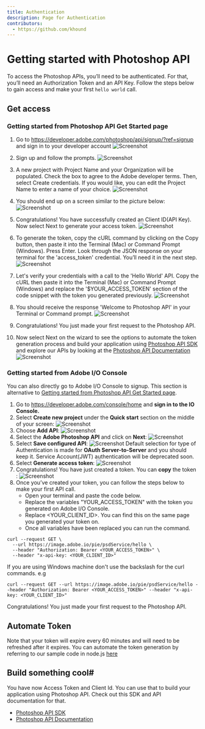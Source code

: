 ```yaml
---
title: Authentication
description: Page for Authentication
contributors:
  - https://github.com/khound
---
```

# Getting started with Photoshop API

To access the Photoshop APIs, you’ll need to be authenticated. For that, you’ll need an Authorization Token and an API Key. Follow the steps below to gain access and make your first `hello world` call.

## Get access
### Getting started from Photoshop API Get Started page

1. Go to https://developer.adobe.com/photoshop/api/signup/?ref=signup and sign in to your developer account
![Screenshot](images/LandingPage.png)

2. Sign up and follow the prompts.
![Screenshot](images/SignUp.png)

3. A new project with Project Name and your Organization will be populated. Check the box to agree to the Adobe developer terms. Then, select Create credentials.
If you would like, you can edit the Project Name to enter a name of your choice.
![Screenshot](images/CreateCredential.png)

4. You should end up on a screen similar to the picture below:
![Screenshot](images/WelcomePhotoshopAPI.png)

5. Congratulations! You have successfully created an Client ID(API Key). Now select Next to generate your access token.
![Screenshot](images/GenerateTokenWizard.png)

6. To generate the token, copy the cURL command by clicking on the Copy button, then paste it into the Terminal (Mac) or Command Prompt (Windows). Press Enter. Look through the JSON response on your terminal for the 'access_token' credential. You’ll need it in the next step.
![Screenshot](images/AccessTokenCurlCmd.png)

7. Let's verify your credentials with a call to the 'Hello World' API. Copy the cURL then paste it into the Terminal (Mac) or Command Prompt (Windows) and replace the '$YOUR_ACCESS_TOKEN' section of the code snippet with the token you generated previously.
![Screenshot](images/TestCredential.png)

8. You should receive the response 'Welcome to Photoshop API' in your Terminal or Command prompt.
![Screenshot](images/HelloworldCurlCmd.png)

9. Congratulations! You just made your first request to the Photoshop API.

10. Now select Next on the wizard to see the options to automate the token generation process and build your application using [Photoshop API SDK](https://github.com/adobe/adobe-photoshop-api-sdk) and explore our APIs by looking at the [Photoshop API Documentation](../api/)
![Screenshot](images/BuildApp.png)

### Getting started from Adobe I/O Console

You can also directly go to Adobe I/O Console to signup. This section is alternative to [Getting started from Photoshop API Get Started page](#getting-started-from-photoshop-api-get-started-page).
1. Go to https://developer.adobe.com/console/home and **sign in to the IO Console.**
2. Select **Create new project** under the **Quick start** section on the middle of your screen:
![Screenshot](images/CreateNewProjectConsole.png)
3. Choose **Add API**:
![Screenshot](images/AddAPIConsole.png)
4. Select the **Adobe Photoshop API** and click on **Next**:
![Screenshot](images/SelectAPIConsole.png)
5. Select **Save configured API**:
![Screenshot](images/ServicePrincipalConsole.png)
Default selection for type of Authentication is made for **OAuth Server-to-Server** and you should keep it. Service Account(JWT) authentication will be deprecated soon.  
6. Select **Generate access token**:
![Screenshot](images/GenerateAccessTokenFromConsole.png)
7. Congratulations! You have just created a token. You can **copy** the token :
![Screenshot](images/AccessTokenCurlConsole.png)
8. Once you’ve created your token, you can follow the steps below to make your first API call.
   - Open your terminal and paste the code below.
   - Replace the variables "YOUR_ACCESS_TOKEN" with the token you generated on Adobe I/O Console.
   - Replace <YOUR_CLIENT_ID>. You can find this on the same page you generated your token on.
   - Once all variables have been replaced you can run the command.

``` shell
curl --request GET \
  --url https://image.adobe.io/pie/psdService/hello \
  --header "Authorization: Bearer <YOUR_ACCESS_TOKEN>" \
  --header "x-api-key: <YOUR_CLIENT_ID>"
```

If you are using Windows machine don't use the backslash for the curl commands. e.g
``` shell
curl --request GET --url https://image.adobe.io/pie/psdService/hello --header "Authorization: Bearer <YOUR_ACCESS_TOKEN>" --header "x-api-key: <YOUR_CLIENT_ID>"
```
Congratulations! You just made your first request to the Photoshop API.

## Automate Token
Note that your token will expire every 60 minutes and will need to be refreshed after it expires. You can automate the token generation by referring to our sample code in node.js [here](https://github.com/AdobeDocs/cis-photoshop-api-docs/blob/main/sample-code/service-principal-sample-app/index.js)

## Build something cool#
You have now Access Token and Client Id. You can use that to build your application using Photoshop API.
Check out this SDK and API documentation for that.
- [Photoshop API SDK](https://github.com/adobe/adobe-photoshop-api-sdk#readme)
- [Photoshop API Documentation](../api/)
